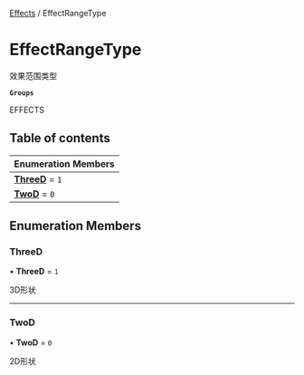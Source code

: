[Effects](../groups/Effects.Effects.md) / EffectRangeType

# EffectRangeType <Badge type="tip" text="Enumeration" /> <Score text="EffectRangeType" />

效果范围类型

**`Groups`**

EFFECTS

## Table of contents

| Enumeration Members |
| :-----|
| **[ThreeD](Gameplay.EffectRangeType.md#threed)** = ``1`` <br> |
| **[TwoD](Gameplay.EffectRangeType.md#twod)** = ``0`` <br> |

## Enumeration Members

### ThreeD <Score text="ThreeD" /> 

• **ThreeD** = ``1``

3D形状

___

### TwoD <Score text="TwoD" /> 

• **TwoD** = ``0``

2D形状
